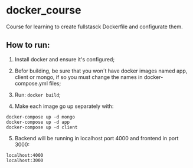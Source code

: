 # docker_course
Course for learning to create fullstasck Dockerfile and configurate them.

## How to run:

1. Install docker and ensure it's configured;

2. Befor building, be sure that you won´t have docker images named app, client or mongo, if so you must change the names in docker-compose.yml files;

3. Run: ```docker build```;

4. Make each image go up separately with:

```
docker-compose up -d mongo
docker-compose up -d app
docker-compose up -d client
```

5. Backend will be running in localhost port 4000 and frontend in port 3000:

```
localhost:4000
localhost:3000
```
